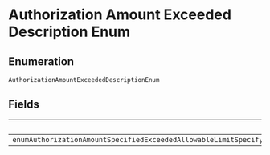 
# Authorization Amount Exceeded Description Enum

## Enumeration

`AuthorizationAmountExceededDescriptionEnum`

## Fields

| Name |
|  --- |
| `enumAuthorizationAmountSpecifiedExceededAllowableLimitSpecifyADifferentAmountAndTryTheRequestAgainAlternatelyContactCustomerSupportToIncreaseYourLimitsLocalRegulationsEgInPSD2CountriesProhibitOveragesAboveTheAmountAuthorizedByThePayer` |

